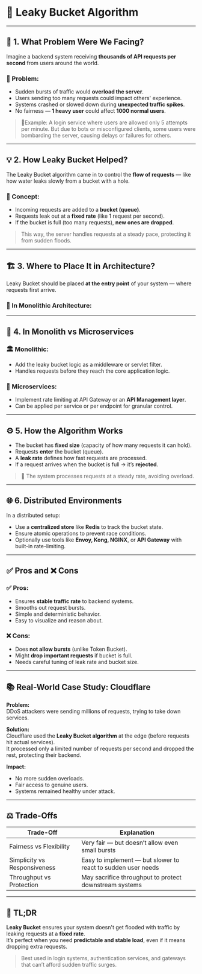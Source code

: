 # 🚰 Leaky Bucket Algorithm

---

## 🧩 1. What Problem Were We Facing?

Imagine a backend system receiving **thousands of API requests per second** from users around the world.

### 🚨 Problem:
- Sudden bursts of traffic would **overload the server**.
- Users sending too many requests could impact others' experience.
- Systems crashed or slowed down during **unexpected traffic spikes**.
- No fairness — **1 heavy user** could affect **1000 normal users**.

> 📍Example: A login service where users are allowed only 5 attempts per minute. But due to bots or misconfigured clients, some users were bombarding the server, causing delays or failures for others.

---

## 💡 2. How Leaky Bucket Helped?

The Leaky Bucket algorithm came in to control the **flow of requests** — like how water leaks slowly from a bucket with a hole.

### 🔧 Concept:
- Incoming requests are added to a **bucket (queue)**.
- Requests leak out at a **fixed rate** (like 1 request per second).
- If the bucket is full (too many requests), **new ones are dropped**.

> This way, the server handles requests at a steady pace, protecting it from sudden floods.

---

## 🏗️ 3. Where to Place It in Architecture?

Leaky Bucket should be placed **at the entry point** of your system — where requests first arrive.

### 🔹 In Monolithic Architecture:

---

## 🧱 4. In Monolith vs Microservices

### 🏛️ Monolithic:
- Add the leaky bucket logic as a middleware or servlet filter.
- Handles requests before they reach the core application logic.

### 🧩 Microservices:
- Implement rate limiting at API Gateway or an **API Management layer**.
- Can be applied per service or per endpoint for granular control.

---

## ⚙️ 5. How the Algorithm Works

- The bucket has **fixed size** (capacity of how many requests it can hold).
- Requests **enter** the bucket (queue).
- A **leak rate** defines how fast requests are processed.
- If a request arrives when the bucket is full → it’s **rejected**.

> 🔄 The system processes requests at a steady rate, avoiding overload.

---

## 🌐 6. Distributed Environments

In a distributed setup:
- Use a **centralized store** like **Redis** to track the bucket state.
- Ensure atomic operations to prevent race conditions.
- Optionally use tools like **Envoy, Kong, NGINX**, or **API Gateway** with built-in rate-limiting.

---

## ✅ Pros and ❌ Cons

### ✅ Pros:
- Ensures **stable traffic rate** to backend systems.
- Smooths out request bursts.
- Simple and deterministic behavior.
- Easy to visualize and reason about.

### ❌ Cons:
- Does **not allow bursts** (unlike Token Bucket).
- Might **drop important requests** if bucket is full.
- Needs careful tuning of leak rate and bucket size.

---

## 📚 Real-World Case Study: Cloudflare

**Problem:**  
DDoS attackers were sending millions of requests, trying to take down services.

**Solution:**  
Cloudflare used the **Leaky Bucket algorithm** at the edge (before requests hit actual services).  
It processed only a limited number of requests per second and dropped the rest, protecting their backend.

**Impact:**  
- No more sudden overloads.  
- Fair access to genuine users.  
- Systems remained healthy under attack.

---

## ⚖️ Trade-Offs

| Trade-Off                   | Explanation                                                    |
|----------------------------|----------------------------------------------------------------|
| Fairness vs Flexibility    | Very fair — but doesn’t allow even small bursts                |
| Simplicity vs Responsiveness | Easy to implement — but slower to react to sudden user needs |
| Throughput vs Protection   | May sacrifice throughput to protect downstream systems         |

---

## 🧠 TL;DR

**Leaky Bucket** ensures your system doesn't get flooded with traffic by leaking requests at a **fixed rate**.  
It’s perfect when you need **predictable and stable load**, even if it means dropping extra requests.

> Best used in login systems, authentication services, and gateways that can’t afford sudden traffic surges.
